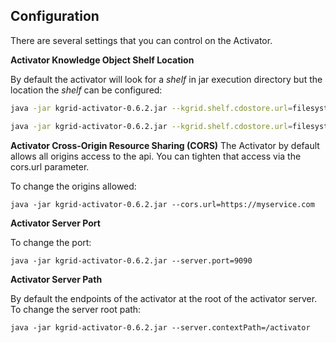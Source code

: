 

## Configuration
There are several settings that you can control on the Activator.

**Activator Knowledge Object Shelf Location**

By default the activator will look for a _shelf_ in jar execution directory but the location the _shelf_ can be configured:

```bash
java -jar kgrid-activator-0.6.2.jar --kgrid.shelf.cdostore.url=filesystem:file:///data/myshelf

java -jar kgrid-activator-0.6.2.jar --kgrid.shelf.cdostore.url=filesystem:file:///c:/Users/me/myshelf
```

**Activator Cross-Origin Resource Sharing (CORS)**
The Activator by default allows all origins access to the api. You can tighten that access via the
cors.url parameter.

To change the origins allowed:

```java -jar kgrid-activator-0.6.2.jar --cors.url=https://myservice.com```


**Activator Server Port** 

To change the port:

```java -jar kgrid-activator-0.6.2.jar --server.port=9090```


**Activator Server Path** 

By default the endpoints of the activator at the root of the activator server.  To change the server root path:

```java -jar kgrid-activator-0.6.2.jar --server.contextPath=/activator```

